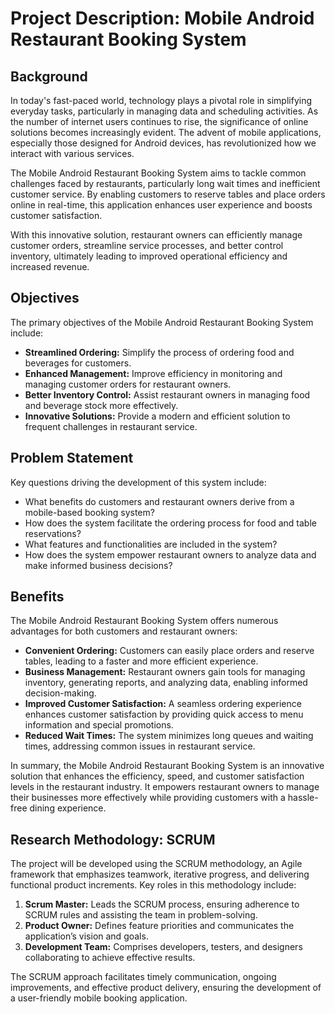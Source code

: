# Project Description: Mobile Android Restaurant Booking System

## Background

In today's fast-paced world, technology plays a pivotal role in simplifying everyday tasks, particularly in managing data and scheduling activities. As the number of internet users continues to rise, the significance of online solutions becomes increasingly evident. The advent of mobile applications, especially those designed for Android devices, has revolutionized how we interact with various services.

The Mobile Android Restaurant Booking System aims to tackle common challenges faced by restaurants, particularly long wait times and inefficient customer service. By enabling customers to reserve tables and place orders online in real-time, this application enhances user experience and boosts customer satisfaction.

With this innovative solution, restaurant owners can efficiently manage customer orders, streamline service processes, and better control inventory, ultimately leading to improved operational efficiency and increased revenue.

## Objectives

The primary objectives of the Mobile Android Restaurant Booking System include:

- **Streamlined Ordering:** Simplify the process of ordering food and beverages for customers.
- **Enhanced Management:** Improve efficiency in monitoring and managing customer orders for restaurant owners.
- **Better Inventory Control:** Assist restaurant owners in managing food and beverage stock more effectively.
- **Innovative Solutions:** Provide a modern and efficient solution to frequent challenges in restaurant service.

## Problem Statement

Key questions driving the development of this system include:

- What benefits do customers and restaurant owners derive from a mobile-based booking system?
- How does the system facilitate the ordering process for food and table reservations?
- What features and functionalities are included in the system?
- How does the system empower restaurant owners to analyze data and make informed business decisions?

## Benefits

The Mobile Android Restaurant Booking System offers numerous advantages for both customers and restaurant owners:

- **Convenient Ordering:** Customers can easily place orders and reserve tables, leading to a faster and more efficient experience.
- **Business Management:** Restaurant owners gain tools for managing inventory, generating reports, and analyzing data, enabling informed decision-making.
- **Improved Customer Satisfaction:** A seamless ordering experience enhances customer satisfaction by providing quick access to menu information and special promotions.
- **Reduced Wait Times:** The system minimizes long queues and waiting times, addressing common issues in restaurant service.

In summary, the Mobile Android Restaurant Booking System is an innovative solution that enhances the efficiency, speed, and customer satisfaction levels in the restaurant industry. It empowers restaurant owners to manage their businesses more effectively while providing customers with a hassle-free dining experience.

## Research Methodology: SCRUM

The project will be developed using the SCRUM methodology, an Agile framework that emphasizes teamwork, iterative progress, and delivering functional product increments. Key roles in this methodology include:

1. **Scrum Master:** Leads the SCRUM process, ensuring adherence to SCRUM rules and assisting the team in problem-solving.
2. **Product Owner:** Defines feature priorities and communicates the application’s vision and goals.
3. **Development Team:** Comprises developers, testers, and designers collaborating to achieve effective results.

The SCRUM approach facilitates timely communication, ongoing improvements, and effective product delivery, ensuring the development of a user-friendly mobile booking application.
